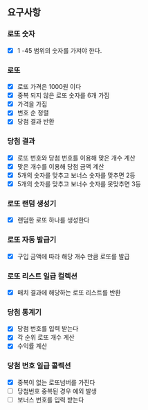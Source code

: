 ## 요구사항

### 로또 숫자

- [x] 1 -45 범위의 숫자를 가져야 한다.

### 로또

- [x] 로또 가격은 1000원 이다
- [x] 중복 되지 않은 로또 숫자를 6개 가짐
- [x] 가격을 가짐
- [x] 번호 순 정렬
- [x] 당첨 결과 반환

### 당첨 결과

- [x] 로또 번호와 당첨 번호를 이용해 맞은 개수 계산
- [x] 맞은 개수를 이용해 당첨 금액 계산
- [x] 5개의 숫자를 맞추고 보너스 숫자를 맞추면 2등
- [x] 5개의 숫자를 맞추고 보너수 숫자를 못맞추면 3등

### 로또 랜덤 생성기

- [x] 랜덤한 로또 하나를 생성한다

### 로또 자동 발급기

- [x] 구입 금액에 따라 해당 개수 만큼 로또를 발급

### 로또 리스트 일급 컬렉션

- [x] 매치 결과에 해당하는 로또 리스트를 반환

### 당첨 통계기

- [x] 당첨 번호를 입력 받는다
- [x] 각 순위 로또 개수 계산
- [x] 수익률 계산

### 당첨 번호 일급 콜렉션

- [x] 중복이 없는 로또넘버를 가진다
- [ ] 당첨번호 중복된 경우 예외 발생
- [ ] 보너스 번호를 입력 받는다